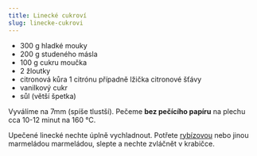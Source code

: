 ```yaml
---
title: Linecké cukroví
slug: linecke-cukrovi
---
```


- 300 g hladké mouky
- 200 g studeného másla
- 100 g cukru moučka
- 2 žloutky
- citronová kůra 1 citrónu případně lžička citronové šťávy
- vanilkový cukr
- sůl (větší špetka)

Vyválíme na 7mm (spíše tlustší). Pečeme **bez pečícího papíru** na plechu cca 10-12 minut na 160 °C.

Upečené linecké nechte úplně vychladnout. 
Potřete [rybízovou](https://www.dm.cz/dmbio-bio-ovocna-pomazanka-cerny-rybiz-p4058172922817.html) nebo jinou marmeládou
marmeládou, slepte a nechte zvláčnět v krabičce.
